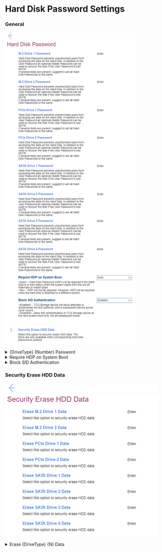 # Hard Disk Password Settings #

### General ###

![](./img/harddiskpass.png)

<details><summary> {DriveType} {Number} Password</summary>

Set a Hard Disk Password (HDP) to prevent unauthorized users from accessing the data on the Hard Disk.

?> In addition to the User password and optional Master Password, the HDP can be used to recover the disk if the User Password is lost.

One setting for each drive's password:

 - {DriveType} - M.2, PCIe, or SATA
 - {Number} - one of a number of the same type of drive.

For each drive it is possible to define a separate password, or leave a drive without a password.

Options:

1. Enabled – HDP (single or dual) is installed.
2. **Disabled** – HDP is not installed. Default.

Additional choice of the password type:
1. **Single Password** - Default.
2. Dual Password (User+Admin).

?> When a single HDP is set, the user must enter the user password to access files and applications on the storage drive.

?> The admin HDP is set and used by a system administrator. It enables the administrator to access any storage drive in a system or any computer connected in the same network.

?> The administrator can also assign a user HDP for each computer in the network. The user of the computer can change the user HDP as desired, but only the administrator can remove the user HDP. 

<!-- TODO: confirm parameters -->

While enabling the following parameters are available:
1. `Enter New Password`
2. `Confirm New Password`
3. Show Password – `On` \ `Off` statuses
4. < Actions >: <br>
    a. **Save** – default<br>
    b. Cancel

?> If several disks are present, it’s suggested to set all Hard Disk Passwords to the same. 

| WMI Setting name | Values | SVP / SMP Req'd | AMD/Intel |
|:---|:---|:---|:---|
|  |  |  | Both |
</details>

<details><summary>Require HDP on System Boot</summary>

Whether HDP is required when the Hard Disk is in lock status, and system starts from one of the states:
- full off
- hibernate
- restart

?> When `no` is selected, HDP is still required when the hard disk is attached to a different system.

Options:

1. **Auto** – HDP required. Default.
2. No – HDP will not be required.

| WMI Setting name | Values | SVP / SMP Req'd | AMD/Intel |
|:---|:---|:---|:---|
| RequireHDPonSystemBoot | No, Auto | yes | Both |
</details>

<details><summary>Block SID Authentication</summary>

Whether TCG (Trusted Computing Group) storage device blocks attempts to authenticate the SID (Security Identifier) authority until a subsequent device power cycle occurs.

Options:

1. **Enabled** – Default. 
2. Disabled.

!> When `Disabled`, system allows SID authentication in TCG storage device at the next boot only, but not subsequent boots.

| WMI Setting name | Values | SVP / SMP Req'd | AMD/Intel |
|:---|:---|:---|:---|
| BlockSIDAuthentication | Enabled, Disabled | yes | Intel |
</details>


### Security Erase HDD Data ###

![](./img/securityerasehdd.png)

<details><summary>Erase {DriveType} {N} Data</summary>

Erase data per individual drive.

- {DriveType} stands for the drive type.<br>
 - {N} stands for the order number of a drive.<br>

!> All hard drive data will be erased, and the hard disk password will be deleted. Requires additional confirmation.

| WMI Setting name | Values | SVP / SMP Req'd | AMD/Intel |
|:---|:---|:---|:---|
|  |  |  | Both |
</details>